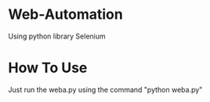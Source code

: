 # Web-Automation
Using python library Selenium

# How To Use
Just run the weba.py using the command "python weba.py"


